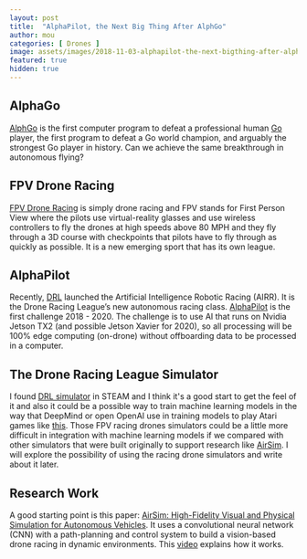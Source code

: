 ```yaml
---
layout: post
title:  "AlphaPilot, the Next Big Thing After AlphGo"
author: mou
categories: [ Drones ]
image: assets/images/2018-11-03-alphapilot-the-next-bigthing-after-alphgo.png
featured: true
hidden: true
---
```

## AlphaGo
[AlphGo](https://deepmind.com/research/alphago/) is the first computer program to defeat a professional human [Go](https://en.wikipedia.org/wiki/Go_(game)) player, the first program to defeat a Go world champion, and arguably the strongest Go player in history. Can we achieve the same breakthrough in autonomous flying?

## FPV Drone Racing
[FPV Drone Racing](https://en.wikipedia.org/wiki/Drone_racing) is simply drone racing and FPV stands for First Person View where the pilots use virtual-reality glasses and use wireless controllers to fly the drones at high speeds above 80 MPH and they fly through a 3D course with checkpoints that pilots have to fly through as quickly as possible. It is a new emerging sport that has its own league. 

## AlphaPilot
Recently, [DRL](https://thedroneracingleague.com/) launched the Artificial Intelligence Robotic Racing (AIRR). It is the Drone Racing League’s new autonomous racing class.
[AlphaPilot](https://lockheedmartin.com/en-us/news/events/ai-innovation-challenge.html) is the first challenge  2018 - 2020. The challenge is to use AI that runs on Nvidia Jetson TX2 (and possible Jetson Xavier for 2020), so all processing will be 100% edge computing (on-drone) without offboarding data to be processed in a computer.


## The Drone Racing League Simulator
I found [DRL simulator](https://store.steampowered.com/app/641780/The_Drone_Racing_League_Simulator) in STEAM and I think it's a good start to get the feel of it and also it could be a possible way to train machine learning models in the way that DeepMind or open OpenAI use in training models to play Atari games like [this](https://gym.openai.com/envs/#atari). Those FPV racing drones simulators could be a little more difficult in integration with machine learning models if we compared with other simulators that were built originally to support research like [AirSim](https://github.com/Microsoft/AirSim). I will explore the possibility of using the racing drone simulators and write about it later.

## Research Work
A good starting point is this paper: [AirSim: High-Fidelity Visual and Physical Simulation for Autonomous Vehicles](https://arxiv.org/abs/1705.05065). It uses a convolutional neural network (CNN) with a path-planning and control system to build a  vision-based drone racing in dynamic environments. This [video](https://www.youtube.com/watch?v=8RILnqPxo1s) explains how it works.
